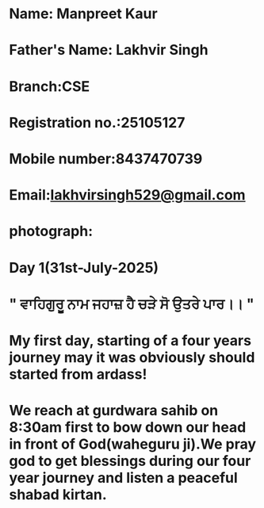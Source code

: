 # Name: Manpreet Kaur
# Father's Name: Lakhvir Singh 
# Branch:CSE
# Registration no.:25105127
# Mobile number:8437470739
# Email:lakhvirsingh529@gmail.com
# photograph:
# Day 1(31st-July-2025)
# " ਵਾਹਿਗੁਰੂ ਨਾਮ ਜਹਾਜ਼ ਹੈ ਚੜੇ ਸੋ ਉਤਰੇ ਪਾਰ।। "
# My first day, starting of a four years journey may it was obviously should started from ardass!
# We reach at gurdwara sahib on 8:30am first to bow down our head in front of God(waheguru ji).We pray god to get blessings during our four year journey and listen a peaceful shabad kirtan.

